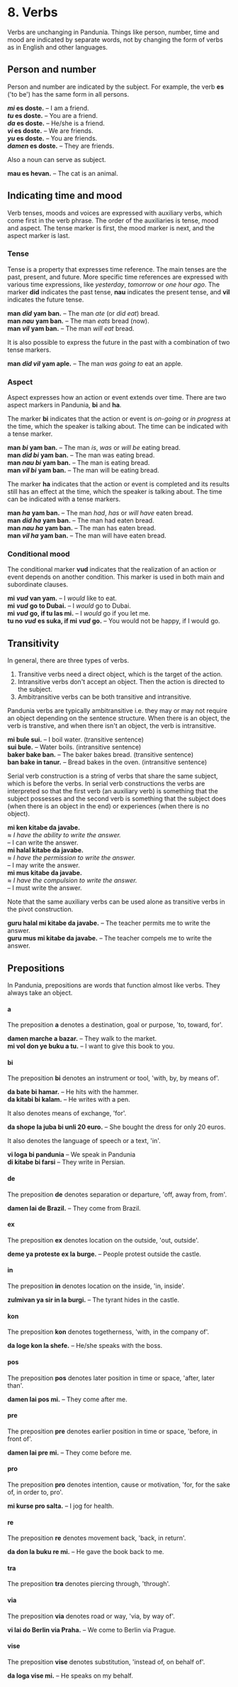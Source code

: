 
# 8. Verbs

Verbs are unchanging in Pandunia.
Things like person, number, time and mood are indicated by separate words,
not by changing the form of verbs as in English and other languages.

## Person and number

Person and number are indicated by the subject.
For example, the verb
**es**
('to be') has the same form in all persons.

**_mi_ es doste.**
– I am a friend.  
**_tu_ es doste.**
– You are a friend.  
**_da_ es doste.**
– He/she is a friend.  
**_vi_ es doste.**
– We are friends.  
**_yu_ es doste.**
– You are friends.  
**_damen_ es doste.**
– They are friends.

Also a noun can serve as subject.

**mau es hevan.**
– The cat is an animal.


## Indicating time and mood

Verb tenses, moods and voices are expressed with auxiliary verbs,
which come first in the verb phrase.
The order of the auxiliaries is tense, mood and aspect.
The tense marker is first, the mood marker is next, and the aspect marker is last.

### Tense

Tense is a property that expresses time reference.
The main tenses are the past, present, and future.
More specific time references are expressed with various time expressions, like *yesterday*, *tomorrow* or *one hour ago*.
The marker **did** indicates the past tense,
**nau** indicates the present tense,
and **vil** indicates the future tense.

**man** ***did*** **yam ban.**
– The man *ate* (or *did eat*) bread.  
**man** ***nau*** **yam ban.**
– The man *eats* bread (now).  
**man** ***vil*** **yam ban.**
– The man *will eat* bread.

It is also possible to express the future in the past
with a combination of two tense markers.

**man** ***did vil*** **yam aple.**
– The man *was going to* eat an apple.


### Aspect

Aspect expresses how an action or event extends over time.
There are two aspect markers in Pandunia,
**bi** and **ha**.

The marker **bi** indicates that the action or event is *on-going* or *in progress*
at the time, which the speaker is talking about.
The time can be indicated with a tense marker.

**man** ***bi*** **yam ban.**
– The man *is*, *was* or *will be* eating bread.  
**man** ***did bi*** **yam ban.**
– The man was eating bread.  
**man** ***nau bi*** **yam ban.**
– The man is eating bread.  
**man** ***vil bi*** **yam ban.**
– The man will be eating bread.

The marker **ha** indicates that the action or event is completed
and its results still has an effect at the time, which the speaker is talking about.
The time can be indicated with a tense markers.

**man** ***ha*** **yam ban.**
– The man *had*, *has* or *will have* eaten bread.  
**man** ***did ha*** **yam ban.**
– The man had eaten bread.  
**man** ***nau ha*** **yam ban.**
– The man has eaten bread.  
**man** ***vil ha*** **yam ban.**
– The man will have eaten bread.


### Conditional mood

The conditional marker **vud** indicates that the realization of an action or event depends on another condition.
This marker is used in both main and subordinate clauses.

**mi** ***vud*** **van yam.**
– I *would* like to eat.  
**mi** ***vud*** **go to Dubai.**
– I *would* go to Dubai.  
**mi** ***vud*** **go, if tu las mi.**
– I *would* go if you let me.  
**tu no** ***vud*** **es suka, if mi** ***vud*** **go.**
– You would not be happy, if I would go.


## Transitivity

In general, there are three types of verbs.

1. Transitive verbs need a direct object, which is the target of the action.
2. Intransitive verbs don't accept an object. Then the action is directed to the subject.
3. Ambitransitive verbs can be both transitive and intransitive.

Pandunia verbs are typically ambitransitive
i.e. they may or may not require an object depending on the sentence structure.
When there is an object, the verb is transtive,
and when there isn't an object, the verb is intransitive.

**mi bule sui.**
– I boil water. (transitive sentence)  
**sui bule.**
– Water boils. (intransitive sentence)  
**baker bake ban.**
– The baker bakes bread. (transitive sentence)  
**ban bake in tanur.**
– Bread bakes in the oven. (intransitive sentence)

Serial verb construction is a string of verbs that share the same subject,
which is before the verbs.
In serial verb constructions the verbs are interpreted so that
the first verb (an auxiliary verb) is something that the subject possesses
and the second verb is something that the subject does (when there is an object in the end)
or experiences (when there is no object).

**mi ken kitabe da javabe.**  
≈ *I have the ability to write the answer.*  
– I can write the answer.  
**mi halal kitabe da javabe.**  
≈ *I have the permission to write the answer.*  
– I may write the answer.  
**mi mus kitabe da javabe.**  
≈ *I have the compulsion to write the answer.*  
– I must write the answer.

Note that the same auxiliary verbs can be used alone as transitive verbs in the pivot construction.

**guru halal mi kitabe da javabe.**
– The teacher permits me to write the answer.  
**guru mus mi kitabe da javabe.**
– The teacher compels me to write the answer.



## Prepositions

In Pandunia, prepositions are words that function almost like verbs.
They always take an object.

#### a

The preposition
**a**
denotes a destination, goal or purpose, 'to, toward, for'.

**damen marche a bazar.**
– They walk to the market.  
**mi vol don ye buku a tu.**
– I want to give this book to you.

#### bi

The preposition
**bi**
denotes an instrument or tool, 'with, by, by means of'.

**da bate bi hamar.**
– He hits with the hammer.  
**da kitabi bi kalam.**
– He writes with a pen.

It also denotes means of exchange, 'for'.

**da shope la juba bi unli 20 euro.**
– She bought the dress for only 20 euros.

It also denotes the language of speech or a text, 'in'.

**vi loga bi pandunia**
– We speak in Pandunia  
**di kitabe bi farsi**
– They write in Persian.

#### de

The preposition
**de**
denotes separation or departure, 'off, away from, from'.

**damen lai de Brazil.**
– They come from Brazil.

#### ex

The preposition
**ex**
denotes location on the outside, 'out, outside'.

**deme ya proteste ex la burge.**
– People protest outside the castle.

#### in

The preposition
**in**
denotes location on the inside, 'in, inside'.

**zulmivan ya sir in la burgi.**
– The tyrant hides in the castle.

#### kon

The preposition
**kon**
denotes togetherness, 'with, in the company of'.

**da loge kon la shefe.**
– He/she speaks with the boss.

#### pos

The preposition
**pos**
denotes later position in time or space, 'after, later than'.

**damen lai pos mi.**
– They come after me.

#### pre

The preposition
**pre**
denotes earlier position in time or space, 'before, in front of'.

**damen lai pre mi.**
– They come before me.

#### pro

The preposition
**pro**
denotes intention, cause or motivation, 'for, for the sake of, in order to, pro'.

**mi kurse pro salta.**
– I jog for health.

#### re

The preposition
**re**
denotes movement back, 'back, in return'.

**da don la buku re mi.**
– He gave the book back to me.

#### tra

The preposition
**tra**
denotes piercing through, 'through'.

#### via

The preposition
**via**
denotes road or way, 'via, by way of'.

**vi lai do Berlin via Praha.**
– We come to Berlin via Prague.

#### vise

The preposition
**vise**
denotes substitution, 'instead of, on behalf of'.

**da loga vise mi.**
– He speaks on my behalf.

